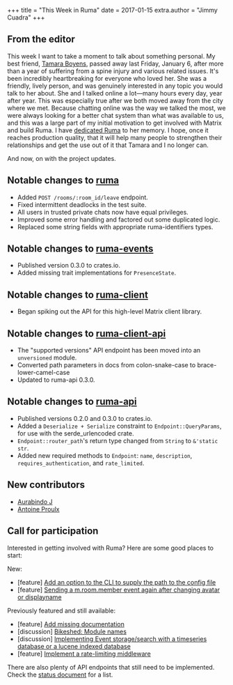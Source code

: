 +++
title = "This Week in Ruma"
date = 2017-01-15
extra.author = "Jimmy Cuadra"
+++

## From the editor

This week I want to take a moment to talk about something personal.
My best friend, [Tamara Boyens](https://twitter.com/TamaraBoyens), passed away last Friday, January 6, after more than a year of suffering from a spine injury and various related issues.
It's been incredibly heartbreaking for everyone who loved her.
She was a friendly, lively person, and was genuinely interested in any topic you would talk to her about.
She and I talked online a lot—many hours every day, year after year.
This was especially true after we both moved away from the city where we met.
Because chatting online was the way we talked the most, we were always looking for a better chat system than what was available to us, and this was a large part of my initial motivation to get involved with Matrix and build Ruma.
I have [dedicated Ruma](https://github.com/ruma/ruma#dedication) to her memory.
I hope, once it reaches production quality, that it will help many people to strengthen their relationships and get the use out of it that Tamara and I no longer can.

And now, on with the project updates.

## Notable changes to [ruma](https://github.com/ruma/ruma)

* Added `POST /rooms/:room_id/leave` endpoint.
* Fixed intermittent deadlocks in the test suite.
* All users in trusted private chats now have equal privileges.
* Improved some error handling and factored out some duplicated logic.
* Replaced some string fields with appropriate ruma-identifiers types.

## Notable changes to [ruma-events](https://github.com/ruma/ruma-events)

* Published version 0.3.0 to crates.io.
* Added missing trait implementations for `PresenceState`.

## Notable changes to [ruma-client](https://github.com/ruma/ruma-client)

* Began spiking out the API for this high-level Matrix client library.

## Notable changes to [ruma-client-api](https://github.com/ruma/ruma-client-api)

* The "supported versions" API endpoint has been moved into an `unversioned` module.
* Converted path parameters in docs from colon-snake-case to brace-lower-camel-case
* Updated to ruma-api 0.3.0.

## Notable changes to [ruma-api](https://github.com/ruma/ruma-api)

* Published versions 0.2.0 and 0.3.0 to crates.io.
* Added a `Deserialize + Serialize` constraint to `Endpoint::QueryParams`, for use with the serde_urlencoded crate.
* `Endpoint::router_path`'s return type changed from `String` to `&'static str`.
* Added new required methods to `Endpoint`: `name`, `description`, `requires_authentication`, and `rate_limited`.

## New contributors

* [Aurabindo J](https://github.com/aurabindo)
* [Antoine Proulx](https://github.com/magicienap)

## Call for participation

Interested in getting involved with Ruma?
Here are some good places to start:

New:

* \[feature\] [Add an option to the CLI to supply the path to the config file](https://github.com/ruma/ruma/issues/151)
* \[feature\] [Sending a m.room.member event again after changing avatar or displayname](https://github.com/ruma/ruma/issues/157)

Previously featured and still available:

* \[feature\] [Add missing documentation](https://github.com/ruma/ruma-client-api/issues/8)
* \[discussion\] [Bikeshed: Module names](https://github.com/ruma/ruma-client-api/issues/10)
* \[discussion\] [Implementing Event storage/search with a timeseries database or a lucene indexed database](https://github.com/ruma/ruma/issues/110)
* \[feature\] [Implement a rate-limiting middleware](https://github.com/ruma/ruma/issues/107)

There are also plenty of API endpoints that still need to be implemented.
Check the [status document](https://github.com/ruma/ruma/blob/master/STATUS.md) for a list.
